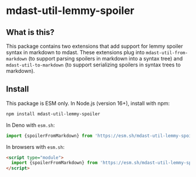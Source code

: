 # mdast-util-lemmy-spoiler

## What is this?

This package contains two extensions that add support for lemmy spoiler
syntax in markdown to mdast.
These extensions plug into
`mdast-util-from-markdown` (to support parsing
spoilers in markdown into a syntax tree) and
`mdast-util-to-markdown` (to support serializing
spoilers in syntax trees to markdown).

## Install

This package is ESM only.
In Node.js (version 16+), install with npm:

```sh
npm install mdast-util-lemmy-spoiler
```

In Deno with `esm.sh`:

```js
import {spoilerFromMarkdown} from 'https://esm.sh/mdast-util-lemmy-spoiler@1'
```

In browsers with `esm.sh`:

```html
<script type="module">
  import {spoilerFromMarkdown} from 'https://esm.sh/mdast-util-lemmy-spoiler@3?bundle'
</script>
```
